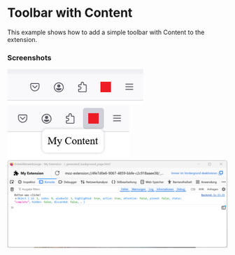 # Toolbar with Content

This example shows how to add a simple toolbar with Content to the extension.

### Screenshots

![Toolbar](Screenshots/toolbar.png)
![Content](Screenshots/content.png)
![DevTools](Screenshots/devtools.png)